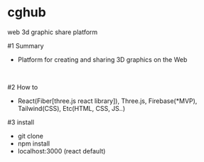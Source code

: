 # cghub
web 3d graphic share platform

#1 Summary
- Platform for creating and sharing 3D graphics on the Web


</br>

#2 How to
- React(Fiber[three.js react library]), Three.js, Firebase(*MVP), Tailwind(CSS), Etc(HTML, CSS, JS..)  




#3 install
- git clone
- npm install
- localhost:3000 (react default) 
 
